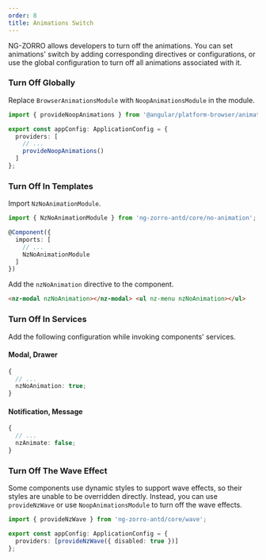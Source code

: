```yaml
---
order: 8
title: Animations Switch
---
```


NG-ZORRO allows developers to turn off the animations. You can set animations' switch by adding corresponding directives or
configurations, or use the global configuration to turn off all animations associated with it.

### Turn Off Globally

Replace `BrowserAnimationsModule` with `NoopAnimationsModule` in the module.

```ts
import { provideNoopAnimations } from '@angular/platform-browser/animations';

export const appConfig: ApplicationConfig = {
  providers: [
    // ...
    provideNoopAnimations()
  ]
};
```

### Turn Off In Templates

Import `NzNoAnimationModule`.

```ts
import { NzNoAnimationModule } from 'ng-zorro-antd/core/no-animation';

@Component({
  imports: [
    // ...
    NzNoAnimationModule
  ]
})
```

Add the `nzNoAnimation` directive to the component.

```html
<nz-modal nzNoAnimation></nz-modal> <ul nz-menu nzNoAnimation></ul>
```

### Turn Off In Services

Add the following configuration while invoking components' services.

#### Modal, Drawer

```ts
{
  // ...
  nzNoAnimation: true;
}
```

#### Notification, Message

```ts
{
  // ...
  nzAnimate: false;
}
```

### Turn Off The Wave Effect

Some components use dynamic styles to support wave effects, so their styles are unable to be overridden directly.
Instead, you can use `provideNzWave` or use `NoopAnimationsModule` to turn off the wave effects.

```ts
import { provideNzWave } from 'ng-zorro-antd/core/wave';

export const appConfig: ApplicationConfig = {
  providers: [provideNzWave({ disabled: true })]
};
```
